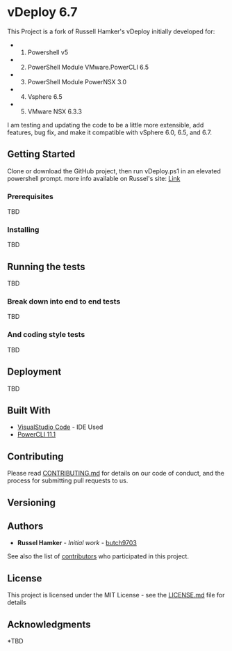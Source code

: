 # vDeploy 6.7

This Project is a fork of Russell Hamker's vDeploy initially developed for:
* 1) Powershell v5    
* 2) PowerShell Module VMware.PowerCLI 6.5 
* 3) PowerShell Module PowerNSX 3.0   
* 4) Vsphere 6.5
* 5) VMware NSX 6.3.3
  
I am testing and updating the code to be a little more extensible, add features, bug fix, and make it compatible with vSphere 6.0, 6.5, and 6.7.

## Getting Started

Clone or download the GitHub project, then run vDeploy.ps1 in an elevated powershell prompt.
more info available on Russel's site: [Link](https://russellhamker.wixsite.com/virtual-russ/single-post/2018/03/05/vDeploy)


### Prerequisites

TBD

### Installing

TBD
## Running the tests

TBD

### Break down into end to end tests
TBD

### And coding style tests
TBD

## Deployment
TBD

## Built With

* [VisualStudio Code](https://code.visualstudio.com/download) - IDE Used
* [PowerCLI 11.1](https://blogs.vmware.com/PowerCLI/2018/12/new-release-powercli-11-1-0.html)

## Contributing

Please read [CONTRIBUTING.md](https://gist.github.com/PurpleBooth/b24679402957c63ec426) for details on our code of conduct, and the process for submitting pull requests to us.

## Versioning


## Authors

* **Russel Hamker** - *Initial work* - [butch9703](https://github.com/butch7903/vDeploy)

See also the list of [contributors](https://github.com/jdmu/vDeploy/graphs/contributors) who participated in this project.

## License

This project is licensed under the MIT License - see the [LICENSE.md](LICENSE.md) file for details

## Acknowledgments

*TBD

